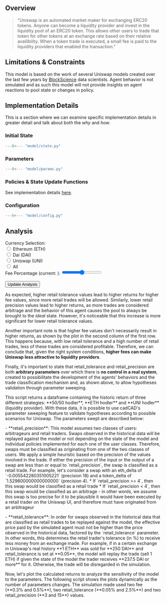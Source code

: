 ## Overview
> "Uniswap is an automated market maker for exchanging ERC20 tokens. Anyone can become a liquidity provider and invest in the liquidity pool of an ERC20 token. This allows other users to trade that token for other tokens at an exchange rate based on their relative availibility. When a token trade is executed, a small fee is paid to the liquidity providers that enabled the transaction."

## Limitations & Constraints
This model is based on the work of several Uniswap models created over the last few years by [BlockScience](https://block.science) data scientists. Agent behavior is not simulated and as such this model will not provide insights on agent reactions to pool state or changes in policy.

## Implementation Details
This is a section where we can examine specific implementation details in greater detail and talk about both the *why* and *how*.

### Initial State
```python
---8<--- "model/state.py"
```

### Parameters
```python
---8<--- "model/params.py"
```

### Policies & State Update Functions
See implementation details [here](updates.md).

### Configuration
```python
---8<--- "model/config.py"
```

## Analysis
<div id="analysis">
    <div id="controls">
        <div>
            <span>Currency Selection:</span>
            <br />
            <input id="river-selection-blue" name="river-selection" value="blue" type="radio" class="radio">
            <label for="river-selection-blue">Ethereum (ETH)</label>
            <br />
            <input id="river-selection-white" name="river-selection" value="white" type="radio" class="radio">
            <label for="river-selection-white">Dai (DAI)</label>
            <br />
            <input id="river-selection-atbara" name="river-selection" value="atbara" type="radio" class="radio">
            <label for="river-selection-atbara">Uniswap (UNI)</label>
            <br />
            <input id="river-selection-all" name="river-selection" value="all" type="radio" class="radio">
            <label for="river-selection-all">All</label>
        </div>
        <div>
            <label for="reserve-selection">Fee Percentage (current: <span id="reserve-selection-details"></span>):</label>
            <input id="reserve-selection" type="range" min="0" max="100" step="10" class="slider">
            <br />
            <br />
            <div>
                <input type="button" id="run-simulation" class="button" value="Update Analysis">
            </div>
        </div>
    </div>
    <div id="spacer"></div>
    <div id="scatter-plot"></div>
    <p>As expected, higher retail tolerance values lead to higher returns for higher fee values, since more retail trades will be allowed. Similarly, lower retail precision values lead to higher returns, as more trades are considered arbitrage and the behavior of this agent causes the pool to always be brought to the <i>ideal</i> state. However, it's noticeable that this increase is more significant for lower retail tolerance values.</p>
    <p>Another important note is that higher fee values don't necessarily result in higher returns, as shown by the plot in the second column of the first row. This happens because, with low retail tolerance and a high number of retail trades, less of these trades are considered profitable. Therefore, we can conclude that, given the right system conditions, <strong>higher fees can make Uniswap less attractive to liquidity providers</strong>.</p>
    <p>Finally, it's important to state that retail_tolerance and retail_precision are both <strong>arbitrary parameters</strong> over which there is <strong>no control in a real system</strong>, created to possibilitate the development of the agents' behaviors and the trade classification mechanism and, as shown above, to allow hypotheses validation through parameter sweeping.</p>
    <div id="plots">
        <div id="river-flow-rate"></div>
        <div id="reservoir-level"></div>
    </div>
    <p>This script returns a dataframe containing the historic return of three different strategies: **50/50 hodler**, **ETH hodler** and **UNI hodler** (liquidity provider). With these data, it is possible to use cadCAD's parameter sweeping feature to validate hypotheses according to possible scenarios for Uniswap. The parameters swept are described below:</p>
    <p>- **retail_precision**: This model assumes two classes of users: arbitrageurs and retail traders. Swaps observed in the historical data will be replayed against the model or not depending on the state of the model and individual policies implemented for each one of the user classes. Therefore, swaps must be classified as originating from one of the two classes of users. We apply a simple heuristic based on the precision of the values involved in the trade. If either the precision of the input or the output of a swap are less than or equal to `retail_precision`, the swap is classified as a retail trade. For example, let's consider a swap with an eth_delta of `-0.005542280351005221` (precision 18) and a token_delta of `1.529800000000000000` (precision 4). 
      * If `retail_precision >= 4`, then this swap would be classified as a retail trade
      * If `retail_precision < 4`, then this swap would be classified as an arbitrage - in other words, we assume this swap is too precise for it to be plausible it would have been executed by a retail trader on the Uniswap UI, and therefore must have originated from an arbitrageur</p>
    <p>- **retail_tolerance**: In order for swaps observed in the historical data that are classified as retail trades to be replayed against the model, the effective price paid by the simulated agent must not be higher than the price observed in the historical data, factored by the `retail_tolerance` parameter. In other words, this determines the retail trader's tolerance (in %) to receive less money from an exchange made. For example, if in a certain exchange in Uniswap's real history **1 ETH** was sold for **250 DAI** and retail_tolerance is set at **0.05**, the model will replay the trade (sell 1 ETH) if given the state of the model the trader receives **237.5 DAI or more** for it. Otherwise, the trade will be disregarded in the simulation.</p>
    <p>Now, let's plot the calculated returns to analyze the sensitivity of the model to the parameters. The following script shows the plots dynamically as the number of parameters changes. The simulation made used two fee (**0.3% and 0.5%**), two retail_tolerance (**0.05% and 2.5%**) and two retail_precision (**3 and 15**) values.</p>
    <div id="additional-plots">
        <div id=""></div>
        <div id=""></div>
    </div>
</div>